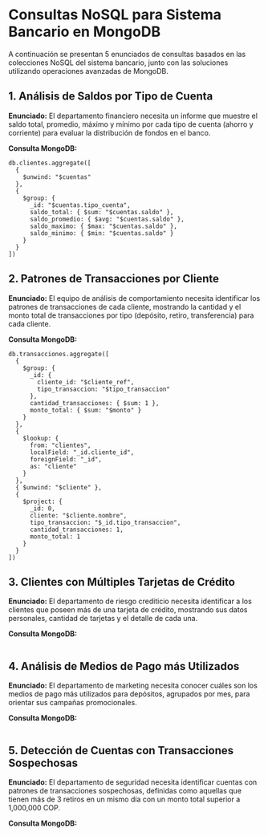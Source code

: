 # Consultas NoSQL para Sistema Bancario en MongoDB

A continuación se presentan 5 enunciados de consultas basados en las colecciones NoSQL del sistema bancario, junto con las soluciones utilizando operaciones avanzadas de MongoDB.

## 1. Análisis de Saldos por Tipo de Cuenta

**Enunciado:** El departamento financiero necesita un informe que muestre el saldo total, promedio, máximo y mínimo por cada tipo de cuenta (ahorro y corriente) para evaluar la distribución de fondos en el banco.

**Consulta MongoDB:**
```
db.clientes.aggregate([
  { 
    $unwind: "$cuentas" 
  },
  { 
    $group: {
      _id: "$cuentas.tipo_cuenta",
      saldo_total: { $sum: "$cuentas.saldo" },
      saldo_promedio: { $avg: "$cuentas.saldo" },
      saldo_maximo: { $max: "$cuentas.saldo" },
      saldo_minimo: { $min: "$cuentas.saldo" }
    }
  }
])
```

## 2. Patrones de Transacciones por Cliente

**Enunciado:** El equipo de análisis de comportamiento necesita identificar los patrones de transacciones de cada cliente, mostrando la cantidad y el monto total de transacciones por tipo (depósito, retiro, transferencia) para cada cliente.

**Consulta MongoDB:**
```
db.transacciones.aggregate([
  {
    $group: {
      _id: {
        cliente_id: "$cliente_ref",
        tipo_transaccion: "$tipo_transaccion"
      },
      cantidad_transacciones: { $sum: 1 },
      monto_total: { $sum: "$monto" }
    }
  },
  {
    $lookup: {
      from: "clientes",
      localField: "_id.cliente_id",
      foreignField: "_id",
      as: "cliente"
    }
  },
  { $unwind: "$cliente" },
  {
    $project: {
      _id: 0,
      cliente: "$cliente.nombre",
      tipo_transaccion: "$_id.tipo_transaccion",
      cantidad_transacciones: 1,
      monto_total: 1
    }
  }
])
```

## 3. Clientes con Múltiples Tarjetas de Crédito

**Enunciado:** El departamento de riesgo crediticio necesita identificar a los clientes que poseen más de una tarjeta de crédito, mostrando sus datos personales, cantidad de tarjetas y el detalle de cada una.

**Consulta MongoDB:**
```javascript
```

## 4. Análisis de Medios de Pago más Utilizados

**Enunciado:** El departamento de marketing necesita conocer cuáles son los medios de pago más utilizados para depósitos, agrupados por mes, para orientar sus campañas promocionales.

**Consulta MongoDB:**
```javascript
```

## 5. Detección de Cuentas con Transacciones Sospechosas

**Enunciado:** El departamento de seguridad necesita identificar cuentas con patrones de transacciones sospechosas, definidas como aquellas que tienen más de 3 retiros en un mismo día con un monto total superior a 1,000,000 COP.

**Consulta MongoDB:**
```javascript
```
